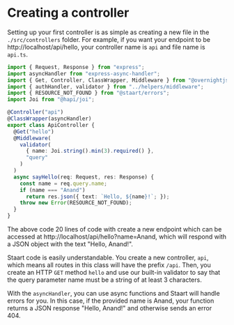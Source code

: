 # Creating a controller

Setting up your first controller is as simple as creating a new file in the `./src/controllers` folder. For example, if you want your endpoint to be http://localhost/api/hello, your controller name is `api` and file name is `api.ts`.

```ts
import { Request, Response } from "express";
import asyncHandler from "express-async-handler";
import { Get, Controller, ClassWrapper, Middleware } from "@overnightjs/core";
import { authHandler, validator } from "../helpers/middleware";
import { RESOURCE_NOT_FOUND } from "@staart/errors";
import Joi from "@hapi/joi";

@Controller("api")
@ClassWrapper(asyncHandler)
export class ApiController {
  @Get("hello")
  @Middleware(
    validator(
      { name: Joi.string().min(3).required() },
      "query"
    )
  )
  async sayHello(req: Request, res: Response) {
    const name = req.query.name;
    if (name === "Anand")
      return res.json({ text: `Hello, ${name}!`; });
    throw new Error(RESOURCE_NOT_FOUND);
  }
}
```

The above code 20 lines of code with create a new endpoint which can be accessed at http://localhost/api/hello?name=Anand, which will respond with a JSON object with the text "Hello, Anand!".

Staart code is easily understandable. You create a new controller, `api`, which means all routes in this class will have the prefix `/api`. Then, you create an HTTP `GET` method `hello` and use our built-in validator to say that the query parameter name must be a string of at least 3 characters.

With the `asyncHandler`, you can use async functions and Staart will handle errors for you. In this case, if the provided name is Anand, your function returns a JSON response "Hello, Anand!" and otherwise sends an error 404.
